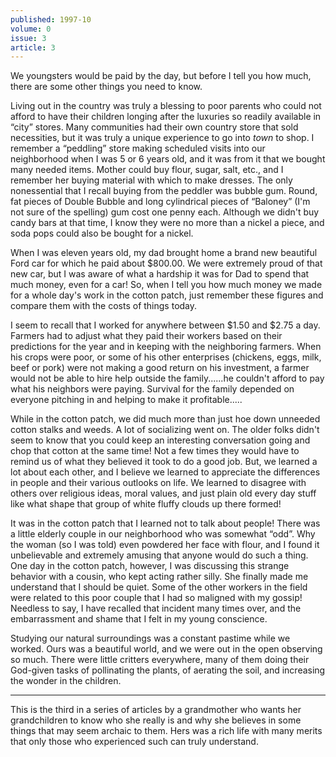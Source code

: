 ```yaml
---
published: 1997-10
volume: 0
issue: 3
article: 3
---
```

We youngsters would be paid by the day, but before I tell you how much, there are some other things you need to know.

Living out in the country was truly a blessing to poor parents who could not afford to have their children longing after the luxuries so readily available in “city” stores. Many communities had their own country store that sold necessities, but it was truly a unique experience to go into *town* to shop.  I remember a “peddling” store making scheduled visits into our neighborhood when I was 5 or 6 years old, and it was from it that we bought many needed items.  Mother could buy flour, sugar, salt, etc., and I remember her buying material with which to make dresses. The only nonessential that I recall buying from the peddler was bubble gum. Round, fat pieces of Double Bubble and long cylindrical pieces of “Baloney” (I'm not sure of the spelling) gum cost one penny each. Although we didn't buy candy bars at that time, I  know they were no more than a nickel a piece, and soda pops could also be bought for a nickel.

When I was eleven years old, my dad brought home a brand new beautiful Ford car for which he paid about $800.00. We were extremely proud of that new car, but I was aware of what a hardship it was for Dad to spend that much money, even for a car! So, when I tell you how much money we made for a whole day's work  in the cotton patch, just remember these figures and compare them with the costs of things today.

I seem to recall that I worked for anywhere between $1.50 and $2.75 a day. Farmers had to adjust what they paid their workers based on their predictions for the year and in keeping with the neighboring farmers. When his crops were poor, or some of his other enterprises (chickens, eggs, milk, beef or pork) were not making a good return on his investment, a farmer would not be able to hire help outside the family......he couldn't afford to pay what his neighbors were paying.  Survival for the family depended on everyone pitching in and helping to make it  profitable.....


While in the cotton patch, we did much more than just hoe down unneeded cotton stalks and weeds. A lot of socializing went on. The older folks didn't seem to know that you could keep an interesting conversation going and chop that cotton at the same time! Not a few times they would have to remind us of what they believed it took to do a good job. But, we learned a lot about each other, and I believe we learned to appreciate the differences in people and their various outlooks on life. We learned to disagree with others over religious ideas, moral values, and just plain old every day stuff like what shape that group of white fluffy clouds up there formed!

It was in the cotton patch that I learned not to talk about people! There was a little elderly couple in our  neighborhood who was somewhat “odd”. Why the woman (so I was told) even powdered her face with flour, and I found it unbelievable and extremely amusing that anyone would do such a thing. One day in the cotton patch, however, I was discussing this strange behavior with a cousin, who kept acting rather silly. She finally made me understand that I should be quiet. Some of the other workers in the field were related to this poor couple that I had so maligned with my gossip! Needless to say, I have recalled that incident many times over, and the embarrassment and shame that I felt in my young conscience.

Studying our  natural surroundings was a constant pastime while we worked. Ours was a beautiful world, and we were out in the open observing so much. There were little critters everywhere, many of them doing their God-given tasks of pollinating the plants, of aerating the soil, and increasing the wonder in the children.


---- 
This is the third in a series of articles by a grandmother who wants her grandchildren to know who she really is and why she believes in some things that may seem archaic to them. Hers was a rich life with many merits that only those who experienced such can truly understand.